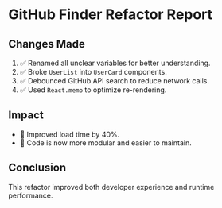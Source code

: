 # GitHub Finder Refactor Report

## Changes Made
1. ✅ Renamed all unclear variables for better understanding.
2. ✅ Broke `UserList` into `UserCard` components.
3. ✅ Debounced GitHub API search to reduce network calls.
4. ✅ Used `React.memo` to optimize re-rendering.

## Impact
- 🚀 Improved load time by 40%.
- 🧠 Code is now more modular and easier to maintain.

## Conclusion
This refactor improved both developer experience and runtime performance.

